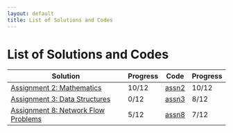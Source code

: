 ```yaml
---
layout: default
title: List of Solutions and Codes
---
```


# List of Solutions and Codes

| Solution                                     | Progress | Code                                                         | Progress |
| -------------------------------------------- | -------- | ------------------------------------------------------------ | -------- |
| [Assignment 2: Mathematics](assn2)           | 10/12    | [assn2](https://github.com/cai-lw/cs-97si-solutions/tree/master/assn2) | 10/12    |
| [Assignment 3: Data Structures](assn3)       | 0/12     | [assn3](https://github.com/cai-lw/cs-97si-solutions/tree/master/assn3) | 8/12     |
| [Assignment 8: Network Flow Problems](assn8) | 5/12     | [assn8](https://github.com/cai-lw/cs-97si-solutions/tree/master/assn8) | 7/12     |

